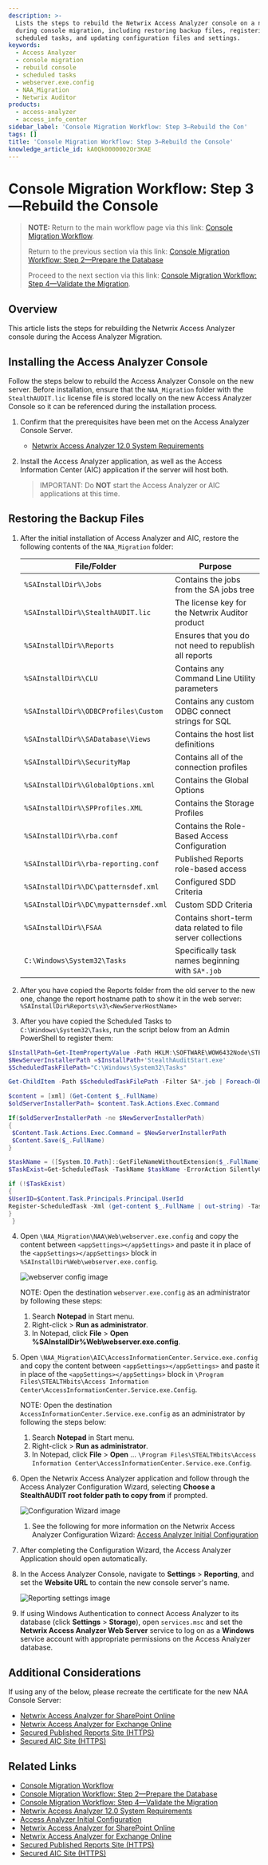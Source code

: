 ```yaml
---
description: >-
  Lists the steps to rebuild the Netwrix Access Analyzer console on a new server
  during console migration, including restoring backup files, registering
  scheduled tasks, and updating configuration files and settings.
keywords:
  - Access Analyzer
  - console migration
  - rebuild console
  - scheduled tasks
  - webserver.exe.config
  - NAA_Migration
  - Netwrix Auditor
products:
  - access-analyzer
  - access_info_center
sidebar_label: 'Console Migration Workflow: Step 3—Rebuild the Con'
tags: []
title: 'Console Migration Workflow: Step 3—Rebuild the Console'
knowledge_article_id: kA0Qk0000002Or3KAE
---
```


# Console Migration Workflow: Step 3—Rebuild the Console

> **NOTE:** Return to the main workflow page via this link: [Console Migration Workflow](/docs/kb/accessanalyzer/console-migration-workflow.md).
>
> Return to the previous section via this link: [Console Migration Workflow: Step 2—Prepare the Database](/docs/kb/accessanalyzer/console-migration-workflow-step-2-prepare-the-database.md)
>
> Proceed to the next section via this link: [Console Migration Workflow: Step 4—Validate the Migration](/docs/kb/accessanalyzer/console-migration-workflow-step-4-validate-the-migration.md).
## Overview

This article lists the steps for rebuilding the Netwrix Access Analyzer console during the Access Analyzer Migration.

## Installing the Access Analyzer Console

Follow the steps below to rebuild the Access Analyzer Console on the new server. Before installation, ensure that the `NAA_Migration` folder with the `StealthAUDIT.lic` license file is stored locally on the new Access Analyzer Console so it can be referenced during the installation process.

1. Confirm that the prerequisites have been met on the Access Analyzer Console Server.
   - [Netwrix Access Analyzer 12.0 System Requirements](https://docs.netwrix.com/docs/accessanalyzer/12_0)
2. Install the Access Analyzer application, as well as the Access Information Center (AIC) application if the server will host both.

   > IMPORTANT: Do **NOT** start the Access Analyzer or AIC applications at this time.

## Restoring the Backup Files

1. After the initial installation of Access Analyzer and AIC, restore the following contents of the `NAA_Migration` folder:

   | File/Folder | Purpose |
   |-------------|---------|
   | `%SAInstallDir%\Jobs` | Contains the jobs from the SA jobs tree |
   | `%SAInstallDir%\StealthAUDIT.lic` | The license key for the Netwrix Auditor product |
   | `%SAInstallDir%\Reports` | Ensures that you do not need to republish all reports |
   | `%SAInstallDir%\CLU` | Contains any Command Line Utility parameters |
   | `%SAInstallDir%\ODBCProfiles\Custom` | Contains any custom ODBC connect strings for SQL |
   | `%SAInstallDir%\SADatabase\Views` | Contains the host list definitions |
   | `%SAInstallDir%\SecurityMap` | Contains all of the connection profiles |
   | `%SAInstallDir%\GlobalOptions.xml` | Contains the Global Options |
   | `%SAInstallDir%\SPProfiles.XML` | Contains the Storage Profiles |
   | `%SAInstallDir%\rba.conf` | Contains the Role-Based Access Configuration |
   | `%SAInstallDir%\rba-reporting.conf` | Published Reports role-based access |
   | `%SAInstallDir%\DC\patternsdef.xml` | Configured SDD Criteria |
   | `%SAInstallDir%\DC\mypatternsdef.xml` | Custom SDD Criteria |
   | `%SAInstallDir%\FSAA` | Contains short-term data related to file server collections |
   | `C:\Windows\System32\Tasks` | Specifically task names beginning with `SA*.job` |

2. After you have copied the Reports folder from the old server to the new one, change the report hostname path to show it in the web server:
   ` %SAInstallDir%Reports\v3\<NewServerHostName>`

3. After you have copied the Scheduled Tasks to `C:\Windows\System32\Tasks`, run the script below from an Admin PowerShell to register them:

```powershell
$InstallPath=Get-ItemPropertyValue -Path HKLM:\SOFTWARE\WOW6432Node\STEALTHbits\StealthAUDIT -Name 'InstallPath'
$NewServerInstallerPath =$InstallPath+'StealthAuditStart.exe'
$ScheduledTaskFilePath="C:\Windows\System32\Tasks"

Get-ChildItem -Path $ScheduledTaskFilePath -Filter SA*.job | Foreach-Object {

$content = [xml] (Get-Content $_.FullName)
$oldServerInstallerPath= $content.Task.Actions.Exec.Command

If($oldServerInstallerPath -ne $NewServerInstallerPath)
{
 $Content.Task.Actions.Exec.Command = $NewServerInstallerPath
 $Content.Save($_.FullName)
}

$taskName = ([System.IO.Path]::GetFileNameWithoutExtension($_.FullName))
$TaskExist=Get-ScheduledTask -TaskName $taskName -ErrorAction SilentlyContinue

if (!$TaskExist)
{
$UserID=$Content.Task.Principals.Principal.UserId
Register-ScheduledTask -Xml (get-content $_.FullName | out-string) -TaskName $taskName -User $UserID -Force
}
 }
```

4. Open `\NAA_Migration\NAA\Web\webserver.exe.config` and copy the content between `<appSettings></appSettings>` and paste it in place of the `<appSettings></appSettings>` block in `%SAInstallDir%Web\webserver.exe.config`.

   ![webserver config image](images/ka0Qk000000FDY1_0EMQk00000CFkgO.png)

   NOTE: Open the destination `webserver.exe.config` as an administrator by following these steps:

   1. Search **Notepad** in Start menu.
   2. Right-click > **Run as administrator**.
   3. In Notepad, click **File** > **Open %SAInstallDir%Web\webserver.exe.config**.

5. Open `\NAA_Migration\AIC\AccessInformationCenter.Service.exe.config` and copy the content between `<appSettings></appSettings>` and paste it in place of the `<appSettings></appSettings>` block in `\Program Files\STEALTHbits\Access Information Center\AccessInformationCenter.Service.exe.Config`.

   NOTE: Open the destination `AccessInformationCenter.Service.exe.config` as an administrator by following the steps below:

   1. Search **Notepad** in Start menu.
   2. Right-click > **Run as administrator**.
   3. In Notepad, click **File** > **Open** … `\Program Files\STEALTHbits\Access Information Center\AccessInformationCenter.Service.exe.Config`.

6. Open the Netwrix Access Analyzer application and follow through the Access Analyzer Configuration Wizard, selecting **Choose a StealthAUDIT root folder path to copy from** if prompted.

   ![Configuration Wizard image](images/ka0Qk000000FDY1_0EMQk00000CFxaL.png)

   1. See the following for more information on the Netwrix Access Analyzer Configuration Wizard: [Access Analyzer Initial Configuration](https://docs.netwrix.com/docs/accessanalyzer/12_0)

7. After completing the Configuration Wizard, the Access Analyzer Application should open automatically.

8. In the Access Analyzer Console, navigate to **Settings** > **Reporting**, and set the **Website URL** to contain the new console server's name.

   ![Reporting settings image](images/ka0Qk000000FDY1_0EMQk00000CFqfK.png)

9. If using Windows Authentication to connect Access Analyzer to its database (click **Settings** > **Storage**), open `services.msc` and set the **Netwrix Access Analyzer Web Server** service to log on as a **Windows** service account with appropriate permissions on the Access Analyzer database.

## Additional Considerations

If using any of the below, please recreate the certificate for the new NAA Console Server:

- [Netwrix Access Analyzer for SharePoint Online](https://docs.netwrix.com/docs/accessanalyzer/12_0/requirements/sharepoint/sharepoint/sharepointonline/activity)
- [Netwrix Access Analyzer for Exchange Online](https://docs.netwrix.com/docs/accessanalyzer/12_0/requirements/exchange/exchangeonline/access)
- [Secured Published Reports Site (HTTPS)](https://docs.netwrix.com/docs/accessanalyzer/12_0/admin/settings/access/rolebased/securereports)
- [Secured AIC Site (HTTPS)](https://docs.netwrix.com/docs/accessinformationcenter/12_0/installation/secure)
## Related Links

- [Console Migration Workflow](/docs/kb/accessanalyzer/console-migration-workflow.md)
- [Console Migration Workflow: Step 2—Prepare the Database](/docs/kb/accessanalyzer/console-migration-workflow-step-2-prepare-the-database.md)
- [Console Migration Workflow: Step 4—Validate the Migration](/docs/kb/accessanalyzer/console-migration-workflow-step-4-validate-the-migration.md)
- [Netwrix Access Analyzer 12.0 System Requirements](https://docs.netwrix.com/docs/accessanalyzer/12_0)
- [Access Analyzer Initial Configuration](https://docs.netwrix.com/docs/accessanalyzer/12_0)
- [Netwrix Access Analyzer for SharePoint Online](https://docs.netwrix.com/docs/accessanalyzer/12_0/requirements/sharepoint/sharepoint/sharepointonline/activity)
- [Netwrix Access Analyzer for Exchange Online](https://docs.netwrix.com/docs/accessanalyzer/12_0/requirements/exchange/exchangeonline/access)
- [Secured Published Reports Site (HTTPS)](https://docs.netwrix.com/docs/accessanalyzer/12_0/admin/settings/access/rolebased/securereports)
- [Secured AIC Site (HTTPS)](https://docs.netwrix.com/docs/accessinformationcenter/12_0/installation/secure)
